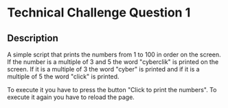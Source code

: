 # Technical Challenge Question 1



## Description

A simple script that prints the numbers from 1 to 100 in order on the screen.
If the number is a multiple of 3 and 5 the word "cyberclik" is printed on the screen. If it is a multiple of 3 the word "cyber" is printed and if it is a multiple of 5 the word "click" is printed.

To execute it you have to press the button "Click to print the numbers". To execute it again you have to reload the page.